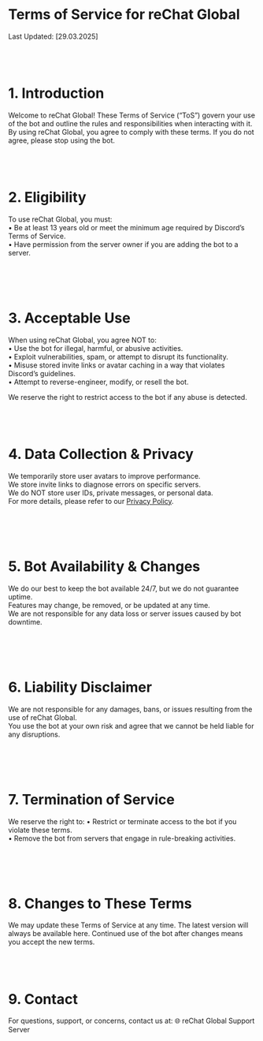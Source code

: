 # Terms of Service for reChat Global

Last Updated: [29.03.2025]
<br>
<br>
<br>
<br>
# 1. Introduction

Welcome to reChat Global! These Terms of Service (“ToS”) govern your use of the bot and outline the rules and responsibilities when interacting with it. By using reChat Global, you agree to comply with these terms. If you do not agree, please stop using the bot.
<br>
<br>
<br>
<br>
# 2. Eligibility

To use reChat Global, you must:<br>
	•	Be at least 13 years old or meet the minimum age required by Discord’s Terms of Service.<br>
	•	Have permission from the server owner if you are adding the bot to a server.<br>
<br>
<br>
<br>
<br>
# 3. Acceptable Use

When using reChat Global, you agree NOT to:<br>
	•	Use the bot for illegal, harmful, or abusive activities.<br>
	•	Exploit vulnerabilities, spam, or attempt to disrupt its functionality.<br>
	•	Misuse stored invite links or avatar caching in a way that violates Discord’s guidelines.<br>
	•	Attempt to reverse-engineer, modify, or resell the bot.<br>

We reserve the right to restrict access to the bot if any abuse is detected.
<br>
<br>
<br>
<br>
# 4. Data Collection & Privacy
We temporarily store user avatars to improve performance.<br>
We store invite links to diagnose errors on specific servers.<br>
We do NOT store user IDs, private messages, or personal data.<br>
For more details, please refer to our [Privacy Policy](https://github.com/SplashFix/rechat-global/blob/main/Privacy%20Policy.md).<br>
<br>
<br>
<br>
<br>
# 5. Bot Availability & Changes 

We do our best to keep the bot available 24/7, but we do not guarantee uptime.<br>
Features may change, be removed, or be updated at any time.<br>
We are not responsible for any data loss or server issues caused by bot downtime.<br>
<br>
<br>
<br>
<br>

# 6. Liability Disclaimer 
 We are not responsible for any damages, bans, or issues resulting from the use of reChat Global.<br>
 You use the bot at your own risk and agree that we cannot be held liable for any disruptions.<br>
<br>
<br>
<br>
<br>
# 7. Termination of Service 

We reserve the right to:
	•	Restrict or terminate access to the bot if you violate these terms.<br>
	•	Remove the bot from servers that engage in rule-breaking activities.<br>
<br>
<br>
<br>
<br>
# 8. Changes to These Terms

We may update these Terms of Service at any time. The latest version will always be available here. Continued use of the bot after changes means you accept the new terms.
<br>
<br>
<br>
<br>
# 9. Contact

For questions, support, or concerns, contact us at:
🌐 reChat Global Support Server

